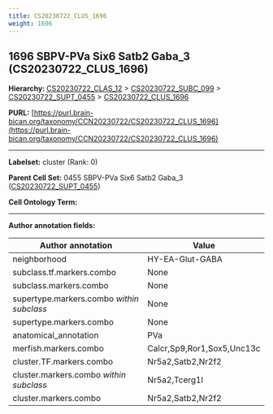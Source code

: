 ```yaml
---
title: CS20230722_CLUS_1696
weight: 1696
---
```

## 1696 SBPV-PVa Six6 Satb2 Gaba_3 (CS20230722_CLUS_1696)
<b>Hierarchy: </b>
[CS20230722_CLAS_12](../CS20230722_CLAS_12) >
[CS20230722_SUBC_099](../CS20230722_SUBC_099) >
[CS20230722_SUPT_0455](../CS20230722_SUPT_0455) >
[CS20230722_CLUS_1696](../CS20230722_CLUS_1696)

**PURL:** [https://purl.brain-bican.org/taxonomy/CCN20230722/CS20230722_CLUS_1696](https://purl.brain-bican.org/taxonomy/CCN20230722/CS20230722_CLUS_1696)

---


**Labelset:** cluster (Rank: 0)

**Parent Cell Set:** 0455 SBPV-PVa Six6 Satb2 Gaba_3 ([CS20230722_SUPT_0455](../CS20230722_SUPT_0455))



**Cell Ontology Term:** 

[MARKER GENES.]: #


---

[TRANSFERRED ANNOTATIONS.]: #


[AUTHOR ANNOTATION FIELDS.]: #


**Author annotation fields:**

| Author annotation | Value |
|-------------------|-------|
|neighborhood|HY-EA-Glut-GABA|
|subclass.tf.markers.combo|None|
|subclass.markers.combo|None|
|supertype.markers.combo _within subclass_|None|
|supertype.markers.combo|None|
|anatomical_annotation|PVa|
|merfish.markers.combo|Calcr,Sp9,Ror1,Sox5,Unc13c|
|cluster.TF.markers.combo|Nr5a2,Satb2,Nr2f2|
|cluster.markers.combo _within subclass_|Nr5a2,Tcerg1l|
|cluster.markers.combo|Nr5a2,Satb2,Nr2f2|

